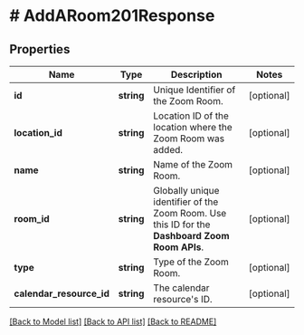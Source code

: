 # # AddARoom201Response

## Properties

Name | Type | Description | Notes
------------ | ------------- | ------------- | -------------
**id** | **string** | Unique Identifier of the Zoom Room. | [optional]
**location_id** | **string** | Location ID of the location where the Zoom Room was added. | [optional]
**name** | **string** | Name of the Zoom Room. | [optional]
**room_id** | **string** | Globally unique identifier of the Zoom Room. Use this ID for the **Dashboard Zoom Room APIs**. | [optional]
**type** | **string** | Type of the Zoom Room. | [optional]
**calendar_resource_id** | **string** | The calendar resource&#39;s ID. | [optional]

[[Back to Model list]](../../README.md#models) [[Back to API list]](../../README.md#endpoints) [[Back to README]](../../README.md)
